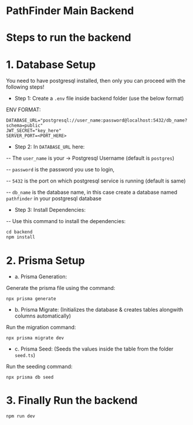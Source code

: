 # PathFinder Main Backend

# Steps to run the backend

# 1. Database Setup

You need to have postgresql installed, then only you can proceed with the following steps!

- Step 1: Create a `.env` file inside backend folder (use the below format)

ENV FORMAT:


```
DATABASE_URL="postgresql://user_name:password@localhost:5432/db_name?schema=public"
JWT_SECRET="key_here"
SERVER_PORT=<PORT_HERE>
```


- Step 2: In `DATABASE_URL` here:

-- The `user_name` is your -> Postgresql Username (default is `postgres`)

-- `password` is the password you use to login, 

-- `5432` is the port on which postgresql service is running (default is same)

-- `db_name` is the database name, in this case create a database named ```pathfinder``` in your postgresql database

- Step 3: Install Dependencies:

-- Use this command to install the dependencies:

```
cd backend
npm install
```


# 2. Prisma Setup


- a. Prisma Generation: 


Generate the prisma file using the command: 
```
npx prisma generate
```


- b. Prisma Migrate: (Initializes the database & creates tables alongwith columns automatically)


Run the migration command: 
```
npx prisma migrate dev
```


- c. Prisma Seed: (Seeds the values inside the table from the folder `seed.ts`)


Run the seeding command: 
```
npx prisma db seed
```


# 3. Finally Run the backend


```
npm run dev
```
